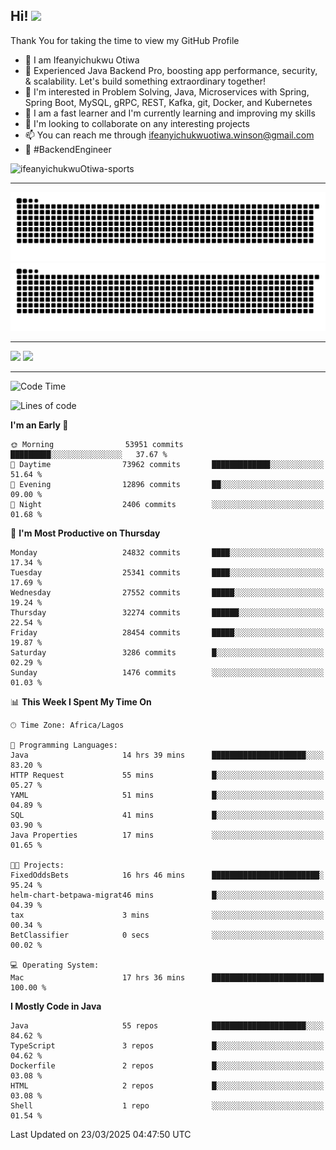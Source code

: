 <!-- BLOG-POST-LIST:START --><!-- BLOG-POST-LIST:END -->

## Hi! <img src="https://media.giphy.com/media/hvRJCLFzcasrR4ia7z/giphy.gif" width="4%"> 

Thank You for taking the time to view my GitHub Profile

- 👋 I am Ifeanyichukwu Otiwa
- 🚀 Experienced Java Backend Pro, boosting app performance, security, & scalability. Let's build something extraordinary together!
- 👀 I'm interested in Problem Solving, Java, Microservices with Spring, Spring Boot, MySQL, gRPC, REST, Kafka, git, Docker, and Kubernetes
- 🌱 I am a fast learner and I'm currently learning and improving my skills
- 💞️ I'm looking to collaborate on any interesting projects
- 📫 You can reach me through ifeanyichukwuotiwa.winson@gmail.com
- 🚀 #BackendEngineer

<p align="left" marginTop="10px"> <img src="https://komarev.com/ghpvc/?username=ifeanyichukwuOtiwa-sports&label=Profile%20views&color=0e75b6&style=for-the-badge" alt="ifeanyichukwuOtiwa-sports" /> </p>

***

<!--🐍📈SNAKEGRAPH / 🌐WEBSITE: https://github.com/Platane/snk -->
![github contribution grid snake animation](https://raw.githubusercontent.com/ifeanyichukwuOtiwa-sports/ifeanyichukwuOtiwa-sports/output/github-contribution-grid-snake-dark.svg#gh-dark-mode-only)![github contribution grid snake animation](https://raw.githubusercontent.com/ifeanyichukwuOtiwa-sports/ifeanyichukwuOtiwa-sports/output/github-contribution-grid-snake.svg#gh-light-mode-only)

***

<p float="left">
  <img float="left" src="https://github-readme-stats.vercel.app/api?username=ifeanyichukwuOtiwa-sports&count_private=true&include_all_commits=true&theme=react&show_icons=true" />
  <img float="right" src="https://github-readme-stats.vercel.app/api/top-langs/?username=ifeanyichukwuOtiwa-sports&layout=compact&show_icons=true&theme=react" /> 
</p>

***



<!--START_SECTION:waka-->
![Code Time](http://img.shields.io/badge/Code%20Time-3%2C559%20hrs%2010%20mins-blue)

![Lines of code](https://img.shields.io/badge/From%20Hello%20World%20I%27ve%20Written-41.9%20million%20lines%20of%20code-blue)

**I'm an Early 🐤** 

```text
🌞 Morning                53951 commits       █████████░░░░░░░░░░░░░░░░   37.67 % 
🌆 Daytime                73962 commits       █████████████░░░░░░░░░░░░   51.64 % 
🌃 Evening                12896 commits       ██░░░░░░░░░░░░░░░░░░░░░░░   09.00 % 
🌙 Night                  2406 commits        ░░░░░░░░░░░░░░░░░░░░░░░░░   01.68 % 
```
📅 **I'm Most Productive on Thursday** 

```text
Monday                   24832 commits       ████░░░░░░░░░░░░░░░░░░░░░   17.34 % 
Tuesday                  25341 commits       ████░░░░░░░░░░░░░░░░░░░░░   17.69 % 
Wednesday                27552 commits       █████░░░░░░░░░░░░░░░░░░░░   19.24 % 
Thursday                 32274 commits       ██████░░░░░░░░░░░░░░░░░░░   22.54 % 
Friday                   28454 commits       █████░░░░░░░░░░░░░░░░░░░░   19.87 % 
Saturday                 3286 commits        █░░░░░░░░░░░░░░░░░░░░░░░░   02.29 % 
Sunday                   1476 commits        ░░░░░░░░░░░░░░░░░░░░░░░░░   01.03 % 
```


📊 **This Week I Spent My Time On** 

```text
🕑︎ Time Zone: Africa/Lagos

💬 Programming Languages: 
Java                     14 hrs 39 mins      █████████████████████░░░░   83.20 % 
HTTP Request             55 mins             █░░░░░░░░░░░░░░░░░░░░░░░░   05.27 % 
YAML                     51 mins             █░░░░░░░░░░░░░░░░░░░░░░░░   04.89 % 
SQL                      41 mins             █░░░░░░░░░░░░░░░░░░░░░░░░   03.90 % 
Java Properties          17 mins             ░░░░░░░░░░░░░░░░░░░░░░░░░   01.65 % 

🐱‍💻 Projects: 
FixedOddsBets            16 hrs 46 mins      ████████████████████████░   95.24 % 
helm-chart-betpawa-migrat46 mins             █░░░░░░░░░░░░░░░░░░░░░░░░   04.39 % 
tax                      3 mins              ░░░░░░░░░░░░░░░░░░░░░░░░░   00.34 % 
BetClassifier            0 secs              ░░░░░░░░░░░░░░░░░░░░░░░░░   00.02 % 

💻 Operating System: 
Mac                      17 hrs 36 mins      █████████████████████████   100.00 % 
```

**I Mostly Code in Java** 

```text
Java                     55 repos            █████████████████████░░░░   84.62 % 
TypeScript               3 repos             █░░░░░░░░░░░░░░░░░░░░░░░░   04.62 % 
Dockerfile               2 repos             █░░░░░░░░░░░░░░░░░░░░░░░░   03.08 % 
HTML                     2 repos             █░░░░░░░░░░░░░░░░░░░░░░░░   03.08 % 
Shell                    1 repo              ░░░░░░░░░░░░░░░░░░░░░░░░░   01.54 % 
```




 Last Updated on 23/03/2025 04:47:50 UTC
<!--END_SECTION:waka-->

<!--
<p align="center">
![trophy](https://github-profile-trophy.vercel.app/?username=ifeanyichukwuOtiwa-sports&theme=onedark) (https://github.com/ryo-ma/github-profile-trophy)
</p>
-->

<!---
ifeanyi-otiwa/ifeanyi-otiwa is a ✨ special ✨ repository because its `README.md` (this file) appears on your GitHub profile.
You can click the Preview link to take a look at your changes.
--->
